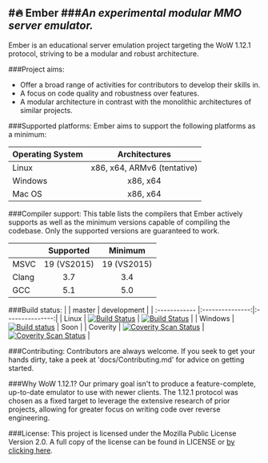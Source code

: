 
#🔥 **Ember**
###*An experimental modular MMO server emulator.*
---
Ember is an educational server emulation project targeting the WoW 1.12.1 protocol, striving to be a modular and robust architecture.

###Project aims:
- Offer a broad range of activities for contributors to develop their skills in.
- A focus on code quality and robustness over features.
- A modular architecture in contrast with the monolithic architectures of similar projects.

###Supported platforms:
Ember aims to support the following platforms as a minimum:

| Operating System  | Architectures  |
| :------------ |:---------------:|
| Linux      | x86, x64, ARMv6 (tentative) |
| Windows       | x86, x64        |
| Mac OS | x86, x64        |

###Compiler support:
This table lists the compilers that Ember actively supports as well as the minimum versions capable of compiling the codebase. Only the supported versions are guaranteed to work.

|       |  Supported  |   Minimum   |
|-------|:-----------:|:-----------:|
| MSVC  | 19 (VS2015) | 19 (VS2015) |
| Clang |     3.7     |     3.4     |
| GCC   |     5.1     |     5.0     |

###Build status:
|  | master  | development |
| :------------ |:---------------:|:---------------:|
| Linux | [![Build Status](https://travis-ci.org/EmberEmu/Ember.svg?branch=master)](https://travis-ci.org/EmberEmu/Ember) | [![Build Status](https://travis-ci.org/EmberEmu/Ember.svg?branch=development)](https://travis-ci.org/EmberEmu/Ember) |
| Windows | [![Build status](https://ci.appveyor.com/api/projects/status/wtctwhykqeelwk4g/branch/master?svg=true)](https://ci.appveyor.com/project/Chaosvex/ember/branch/master) | Soon |
| Coverity | [![Coverity Scan Status](https://scan.coverity.com/projects/5653/badge.svg)](https://scan.coverity.com/projects/5653) | [![Coverity Scan Status](https://scan.coverity.com/projects/5653/badge.svg)](https://scan.coverity.com/projects/5653) |


###Contributing:
Contributors are always welcome. If you seek to get your hands dirty, take a peek at 'docs/Contributing.md' for advice on getting started.

###Why WoW 1.12.1?
Our primary goal isn't to produce a feature-complete, up-to-date emulator to use with newer clients. The 1.12.1 protocol was chosen as a fixed target to leverage the extensive research of prior projects, allowing for greater focus on writing code over reverse engineering.

###License:
This project is licensed under the Mozilla Public License Version 2.0. A full copy of the license can be found in LICENSE or [by clicking here](http://mozilla.org/MPL/2.0/).